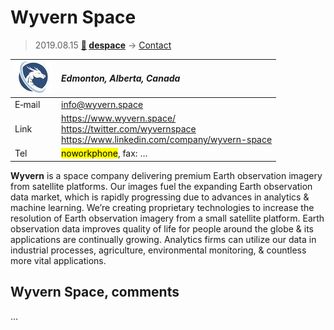 # Wyvern Space
> 2019.08.15 **[🚀](../index/index.md) [despace](index.md)** → [Contact](contact.md)

|[![](f/contact/w/wyvern_logo1_thumb.jpg)](f/contact/w/wyvern_logo1.png)|*Edmonton, Alberta, Canada*|
|:--|:--|
|E‑mail| <info@wyvern.space> |
|Link| <https://www.wyvern.space/><br> <https://twitter.com/wyvernspace><br> <https://www.linkedin.com/company/wyvern-space> |
|Tel| <mark>noworkphone</mark>, fax: … |

**Wyvern** is a space company delivering premium Earth observation imagery from satellite platforms. Our images fuel the expanding Earth observation data market, which is rapidly progressing due to advances in analytics & machine learning. We’re creating proprietary technologies to increase the resolution of Earth observation imagery from a small satellite platform. Earth observation data improves quality of life for people around the globe & its applications are continually growing. Analytics firms can utilize our data in industrial processes, agriculture,  environmental monitoring, & countless more vital applications.


<p style="page-break-after:always"> </p>

## Wyvern Space, comments

…

